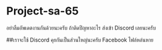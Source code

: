 # Project-sa-65

อย่าลืมอัพเดตงานกันด้วยนะครับ ถ้าติดปีญหาอะไร ส่งเข้า Discord เลยนะครับ

##เราจะใช้ Discord คุยกันเป็นส่วนใหญ่นะครับ Facebook ไฟล์หล่นหาย

